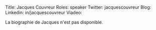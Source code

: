 Title: Jacques Couvreur
Roles: speaker
Twitter: jacquescouvreur‎
Blog: 
Linkedin: in/jacquescouvreur
Viadeo: 

La biographie de Jacques n'est pas disponible.
